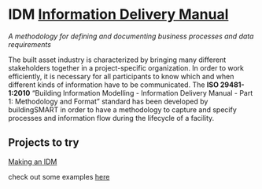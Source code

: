 # IDM [Information Delivery Manual](https://www.buildingsmart.org/standards/bsi-standards/information-delivery-manual/)

*A methodology for defining and documenting business processes and data requirements*

The built asset industry is characterized by bringing many different stakeholders together in a project-specific organization. In order to work efficiently, it is necessary for all participants to know which and when different kinds of information have to be communicated. The **ISO 29481-1:2010** “Building Information Modelling - Information Delivery Manual - Part 1: Methodology and Format” standard has been developed by buildingSMART in order to have a methodology to capture and specify processes and information flow during the lifecycle of a facility.

## Projects to try
[Making an IDM](https://github.com/buildingSMART/technical.buildingsmart.org/blob/main/Developing-IDMs.md)

check out some examples [here](https://github.com/buildingSMART/technical.buildingsmart.org/blob/main/IDM-Database.md)
